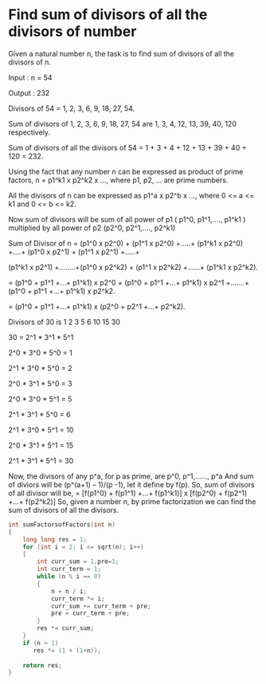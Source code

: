# Find sum of divisors of all the divisors of number

Given a natural number n, the task is to find sum of divisors of all the divisors of n.

Input : n = 54
   
Output : 232
   
Divisors of 54 = 1, 2, 3, 6, 9, 18, 27, 54.
   
Sum of divisors of 1, 2, 3, 6, 9, 18, 27, 54 are 1, 3, 4, 12, 13, 39, 40, 120 respectively.
   
Sum of divisors of all the divisors of 54 = 1 + 3 + 4 + 12 + 13 + 39 + 40 + 120 = 232.

Using the fact that any number n can be expressed as product of prime factors, n = p1^k1 x p2^k2 x …, where p1, p2, … are prime numbers.
   
All the divisors of n can be expressed as p1^a x p2^b x …, where 0 <= a <= k1 and 0 <= b <= k2.
   
Now sum of divisors will be sum of all power of p1 ( p1^0, p1^1,…., p1^k1 ) multiplied by all power of p2 (p2^0, p2^1,…., p2^k1)

Sum of Divisor of n = (p1^0 x p2^0) + (p1^1 x p2^0) +…..+ (p1^k1 x p2^0) +….+ (p1^0 x p2^1) + (p1^1 x p2^1) +…..+ 
   
(p1^k1 x p2^1) +……..+(p1^0 x p2^k2) + (p1^1 x p2^k2) +……+ (p1^k1 x p2^k2).
   
= (p1^0 + p1^1 +…+ p1^k1) x p2^0 + (p1^0 + p1^1 +…+ p1^k1) x p2^1 +…….+ (p1^0 + p1^1 +…+ p1^k1) x p2^k2.

= (p1^0 + p1^1 +…+ p1^k1) x (p2^0 + p2^1 +…+ p2^k2).

Divisors of 30 is 1 2 3 5 6 10 15 30 
   
30 = 2^1 * 3^1 * 5^1

2^0 * 3^0 * 5^0 = 1
   
2^1 * 3^0 * 5^0 = 2
   
2^0 * 3^1 * 5^0 = 3
   
2^0 * 3^0 * 5^1 = 5
   
2^1 * 3^1 * 5^0 = 6
   
2^1 * 3^0 * 5^1 = 10
   
2^0 * 3^1 * 5^1 = 15
   
2^1 * 3^1 * 5^1 = 30

Now, the divisors of any p^a, for p as prime, are p^0, p^1,……, p^a
And sum of diviors will be (p^(a+1) – 1)/(p -1), let it define by f(p).
So, sum of divisors of all divisor will be,
= [f(p1^0) + f(p1^1) +…+ f(p1^k1)] x [f(p2^0) + f(p2^1) +…+ f(p2^k2)]
So, given a number n, by prime factorization we can find the sum of divisors of all the divisors.

```cpp
int sumFactorsofFactors(int n) 
{ 
    long long res = 1; 
    for (int i = 2; i <= sqrt(n); i++) 
    { 
        int curr_sum = 1,pre=1; 
        int curr_term = 1; 
        while (n % i == 0)
        {  
            n = n / i; 
            curr_term *= i;
            curr_sum += curr_term + pre; 
            pre = curr_term + pre;
        } 
        res *= curr_sum; 
    } 
    if (n > 1) 
       res *= (1 + (1+n));
  
    return res; 
} 
```
